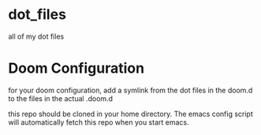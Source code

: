 # dot_files
all of my dot files

# Doom Configuration
for your doom configuration, add a symlink from the dot files in the doom.d to the files in the actual .doom.d

this repo should be cloned in your home directory. The emacs config script will automatically fetch this repo
when you start emacs.
